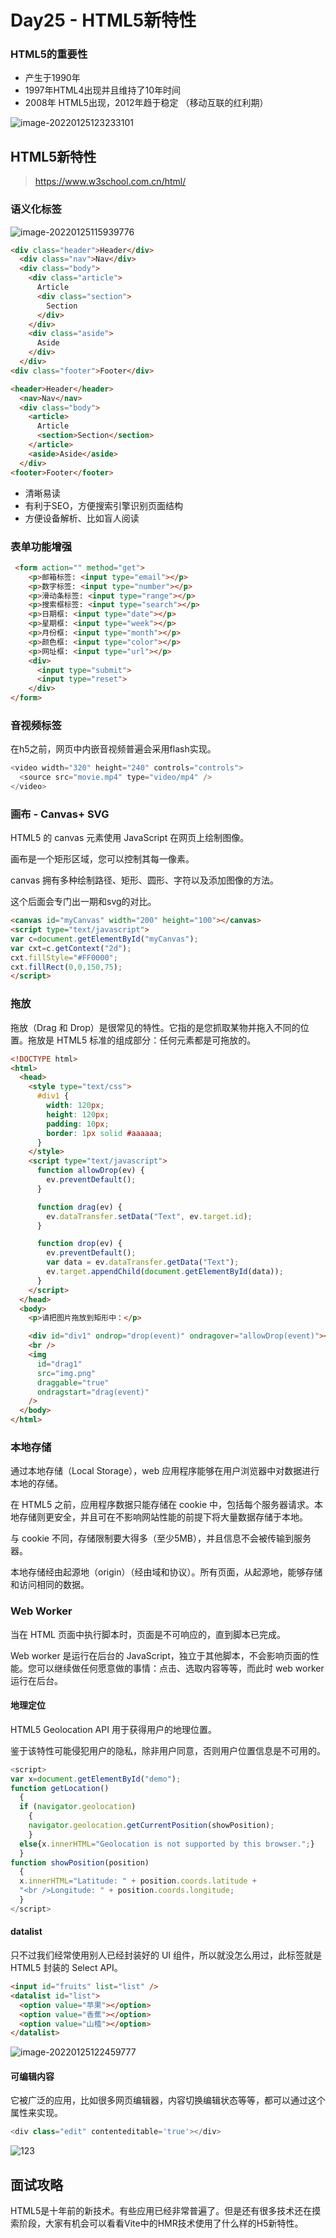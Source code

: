 # Day25 - HTML5新特性

### HTML5的重要性

- 产生于1990年
- 1997年HTML4出现并且维持了10年时间
- 2008年 HTML5出现，2012年趋于稳定 （移动互联的红利期）

![image-20220125123233101](https://gitee.com/josephxia/picgo/raw/master/juejin/image-20220125123233101.png)

## HTML5新特性

> https://www.w3school.com.cn/html/

### 语义化标签

![image-20220125115939776](https://gitee.com/josephxia/picgo/raw/master/juejin/image-20220125115939776.png)

```html
<div class="header">Header</div>
  <div class="nav">Nav</div>
  <div class="body">
    <div class="article">
      Article
      <div class="section">
        Section
      </div>
    </div>
    <div class="aside">
      Aside
    </div>
  </div>
<div class="footer">Footer</div>

```

```html
<header>Header</header>
  <nav>Nav</nav>
  <div class="body">
    <article>
      Article
      <section>Section</section>
    </article>
    <aside>Aside</aside>
  </div>
<footer>Footer</footer>
```

- 清晰易读
- 有利于SEO，方便搜索引擎识别页面结构
- 方便设备解析、比如盲人阅读



### 表单功能增强

```html
 <form action="" method="get">
    <p>邮箱标签: <input type="email"></p>
    <p>数字标签: <input type="number"></p>
    <p>滑动条标签: <input type="range"></p>
    <p>搜索框标签: <input type="search"></p>
    <p>日期框: <input type="date"></p>
    <p>星期框: <input type="week"></p>
    <p>月份框: <input type="month"></p>
    <p>颜色框: <input type="color"></p>
    <p>网址框: <input type="url"></p>
    <div>
      <input type="submit">
      <input type="reset">
    </div>
</form>
```

### 音视频标签

在h5之前，网页中内嵌音视频普遍会采用flash实现。

```js
<video width="320" height="240" controls="controls">
  <source src="movie.mp4" type="video/mp4" />
</video>
```

### 画布 - Canvas+ SVG

HTML5 的 canvas 元素使用 JavaScript 在网页上绘制图像。

画布是一个矩形区域，您可以控制其每一像素。

canvas 拥有多种绘制路径、矩形、圆形、字符以及添加图像的方法。

这个后面会专门出一期和svg的对比。

```html
<canvas id="myCanvas" width="200" height="100"></canvas>
<script type="text/javascript">
var c=document.getElementById("myCanvas");
var cxt=c.getContext("2d");
cxt.fillStyle="#FF0000";
cxt.fillRect(0,0,150,75);
</script>
```



### 拖放

拖放（Drag 和 Drop）是很常见的特性。它指的是您抓取某物并拖入不同的位置。拖放是 HTML5 标准的组成部分：任何元素都是可拖放的。

```html
<!DOCTYPE html>
<html>
  <head>
    <style type="text/css">
      #div1 {
        width: 120px;
        height: 120px;
        padding: 10px;
        border: 1px solid #aaaaaa;
      }
    </style>
    <script type="text/javascript">
      function allowDrop(ev) {
        ev.preventDefault();
      }

      function drag(ev) {
        ev.dataTransfer.setData("Text", ev.target.id);
      }

      function drop(ev) {
        ev.preventDefault();
        var data = ev.dataTransfer.getData("Text");
        ev.target.appendChild(document.getElementById(data));
      }
    </script>
  </head>
  <body>
    <p>请把图片拖放到矩形中：</p>

    <div id="div1" ondrop="drop(event)" ondragover="allowDrop(event)"></div>
    <br />
    <img
      id="drag1"
      src="img.png"
      draggable="true"
      ondragstart="drag(event)"
    />
  </body>
</html>

```

### 本地存储

通过本地存储（Local Storage），web 应用程序能够在用户浏览器中对数据进行本地的存储。

在 HTML5 之前，应用程序数据只能存储在 cookie 中，包括每个服务器请求。本地存储则更安全，并且可在不影响网站性能的前提下将大量数据存储于本地。

与 cookie 不同，存储限制要大得多（至少5MB），并且信息不会被传输到服务器。

本地存储经由起源地（origin）（经由域和协议）。所有页面，从起源地，能够存储和访问相同的数据。

### Web Worker

当在 HTML 页面中执行脚本时，页面是不可响应的，直到脚本已完成。

Web worker 是运行在后台的 JavaScript，独立于其他脚本，不会影响页面的性能。您可以继续做任何愿意做的事情：点击、选取内容等等，而此时 web worker 运行在后台。

#### 地理定位

HTML5 Geolocation API 用于获得用户的地理位置。

鉴于该特性可能侵犯用户的隐私，除非用户同意，否则用户位置信息是不可用的。

```js
<script>
var x=document.getElementById("demo");
function getLocation()
  {
  if (navigator.geolocation)
    {
    navigator.geolocation.getCurrentPosition(showPosition);
    }
  else{x.innerHTML="Geolocation is not supported by this browser.";}
  }
function showPosition(position)
  {
  x.innerHTML="Latitude: " + position.coords.latitude +
  "<br />Longitude: " + position.coords.longitude;
  }
</script>
```





#### datalist

只不过我们经常使用别人已经封装好的 UI 组件，所以就没怎么用过，此标签就是 HTML5 封装的 Select API。

```html
<input id="fruits" list="list" />
<datalist id="list">
  <option value="苹果"></option>
  <option value="香蕉"></option>
  <option value="山楂"></option>
</datalist>

```

![image-20220125122459777](https://gitee.com/josephxia/picgo/raw/master/juejin/image-20220125122459777.png)

#### 可编辑内容

它被广泛的应用，比如很多网页编辑器，内容切换编辑状态等等，都可以通过这个属性来实现。

```js
<div class="edit" contenteditable='true'></div>
```

![123](https://gitee.com/josephxia/picgo/raw/master/juejin/123.gif)

## 面试攻略

HTML5是十年前的新技术。有些应用已经非常普遍了。但是还有很多技术还在摸索阶段，大家有机会可以看看Vite中的HMR技术使用了什么样的H5新特性。
